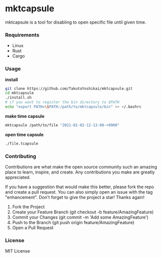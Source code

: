 # mktcapsule
mktcapsule is a tool for disabling to open specific file until given time.

### Requirements
* Linux
* Rust
* Cargo

### Usage
**install**
```bash
git clone https://github.com/TakutoYoshikai/mktcapsule.git
cd mktcapsule
./install.sh
# if you want to register the bin directory to $PATH
echo "export PATH=\$PATH:/path/to/mktcapsule/bin" >> ~/.bashrc
```
**make time capsule**
```bash
mktcapsule /path/to/file "2021-01-02-12-13-00-+0900"
```

**open time capsule**
```bash
./file.tcapsule
```

### Contributing

Contributions are what make the open source community such an amazing place to learn, inspire, and create. Any contributions you make are greatly appreciated.

If you have a suggestion that would make this better, please fork the repo and create a pull request. You can also simply open an issue with the tag "enhancement". Don't forget to give the project a star! Thanks again!

1. Fork the Project
2. Create your Feature Branch (git checkout -b feature/AmazingFeature)
3. Commit your Changes (git commit -m 'Add some AmazingFeature')
4. Push to the Branch (git push origin feature/AmazingFeature)
5. Open a Pull Request

### License
MIT License
